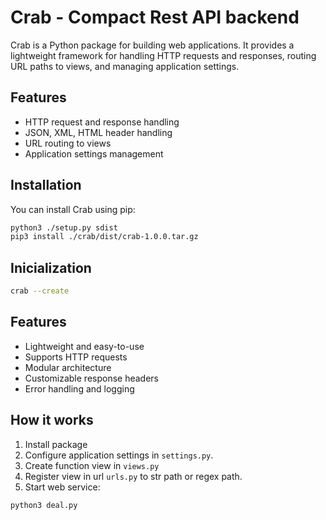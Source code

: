 # Crab - Compact Rest API backend

Crab is a Python package for building web applications. It provides a lightweight framework for handling HTTP requests and responses, routing URL paths to views, and managing application settings.

## Features

- HTTP request and response handling
- JSON, XML, HTML header handling
- URL routing to views
- Application settings management

## Installation

You can install Crab using pip:

```bash
python3 ./setup.py sdist
pip3 install ./crab/dist/crab-1.0.0.tar.gz
```

## Inicialization

```bash
crab --create
```

## Features

- Lightweight and easy-to-use
- Supports HTTP requests
- Modular architecture
- Customizable response headers
- Error handling and logging

## How it works

1. Install package
2. Configure application settings in `settings.py`.
3. Create function view in `views.py`
4. Register view in url `urls.py` to str path or regex path.
5. Start web service:

```
python3 deal.py
```

